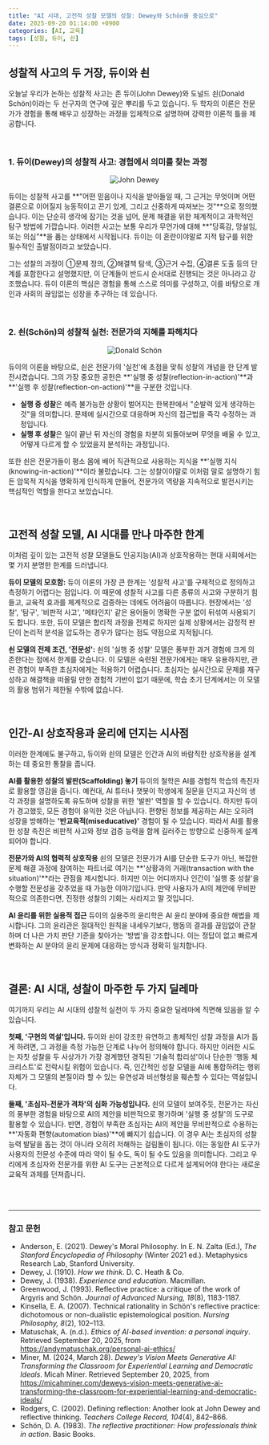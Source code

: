 ```yaml
---
title: "AI 시대, 고전적 성찰 모델의 성찰: Dewey와 Schön을 중심으로"
date: 2025-09-20 01:14:00 +0900
categories: [AI, 교육]
tags: [성찰, 듀이, 쇤]
---
```


## 성찰적 사고의 두 거장, 듀이와 쇤

오늘날 우리가 논하는 성찰적 사고는 존 듀이(John Dewey)와 도널드 쇤(Donald Schön)이라는 두 선구자의 연구에 깊은 뿌리를 두고 있습니다. 두 학자의 이론은 전문가가 경험을 통해 배우고 성장하는 과정을 입체적으로 설명하며 강력한 이론적 틀을 제공합니다.

<br>

### 1. 듀이(Dewey)의 성찰적 사고: 경험에서 의미를 찾는 과정

<p align="center">
  <img src="/assets/Dewey.jpg" alt="John Dewey">
</p>

듀이는 성찰적 사고를 **"어떤 믿음이나 지식을 받아들일 때, 그 근거는 무엇이며 어떤 결론으로 이어질지 능동적이고 끈기 있게, 그리고 신중하게 따져보는 것"**으로 정의했습니다. 이는 단순히 생각에 잠기는 것을 넘어, 문제 해결을 위한 체계적이고 과학적인 탐구 방법에 가깝습니다. 이러한 사고는 보통 우리가 무언가에 대해 **"당혹감, 망설임, 또는 의심"**을 품는 상태에서 시작됩니다. 듀이는 이 혼란이야말로 지적 탐구를 위한 필수적인 출발점이라고 보았습니다.

그는 성찰의 과정이 ①문제 정의, ②해결책 탐색, ③근거 수집, ④결론 도출 등의 단계를 포함한다고 설명했지만, 이 단계들이 반드시 순서대로 진행되는 것은 아니라고 강조했습니다. 듀이 이론의 핵심은 경험을 통해 스스로 의미를 구성하고, 이를 바탕으로 개인과 사회의 끊임없는 성장을 추구하는 데 있습니다.

<br>

### 2. 쇤(Schön)의 성찰적 실천: 전문가의 지혜를 파헤치다

<p align="center">
  <img src="/assets/Schon.jpg" alt="Donald Schön">
</p>

듀이의 이론을 바탕으로, 쇤은 전문가의 '실천'에 초점을 맞춰 성찰의 개념을 한 단계 발전시켰습니다. 그의 가장 중요한 공헌은 **'실행 중 성찰(reflection-in-action)'**과 **'실행 후 성찰(reflection-on-action)'**을 구분한 것입니다.

* **실행 중 성찰**은 예측 불가능한 상황이 벌어지는 한복판에서 "순발력 있게 생각하는 것"을 의미합니다. 문제에 실시간으로 대응하며 자신의 접근법을 즉각 수정하는 과정입니다.
* **실행 후 성찰**은 일이 끝난 뒤 자신의 경험을 차분히 되돌아보며 무엇을 배울 수 있고, 어떻게 다르게 할 수 있었을지 분석하는 과정입니다.

또한 쇤은 전문가들이 평소 몸에 배어 직관적으로 사용하는 지식을 **'실행 지식(knowing-in-action)'**이라 불렀습니다. 그는 성찰이야말로 이처럼 말로 설명하기 힘든 암묵적 지식을 명확하게 인식하게 만들어, 전문가의 역량을 지속적으로 발전시키는 핵심적인 역할을 한다고 보았습니다.

<br>

## 고전적 성찰 모델, AI 시대를 만나 마주한 한계

이처럼 깊이 있는 고전적 성찰 모델들도 인공지능(AI)과 상호작용하는 현대 사회에서는 몇 가지 분명한 한계를 드러냅니다.

**듀이 모델의 모호함:** 듀이 이론의 가장 큰 한계는 '성찰적 사고'를 구체적으로 정의하고 측정하기 어렵다는 점입니다. 이 때문에 성찰적 사고를 다른 종류의 사고와 구분하기 힘들고, 교육적 효과를 체계적으로 검증하는 데에도 어려움이 따릅니다. 현장에서는 '성찰', '탐구', '비판적 사고', '메타인지' 같은 용어들이 명확한 구분 없이 뒤섞여 사용되기도 합니다. 또한, 듀이 모델은 합리적 과정을 전제로 하지만 실제 상황에서는 감정적 판단이 논리적 분석을 압도하는 경우가 많다는 점도 약점으로 지적됩니다.

**쇤 모델의 전제 조건, '전문성':** 쇤의 '실행 중 성찰' 모델은 풍부한 과거 경험에 크게 의존한다는 점에서 한계를 갖습니다. 이 모델은 숙련된 전문가에게는 매우 유용하지만, 관련 경험이 부족한 초심자에게는 적용하기 어렵습니다. 초심자는 실시간으로 문제를 재구성하고 해결책을 떠올릴 만한 경험적 기반이 없기 때문에, 학습 초기 단계에서는 이 모델의 활용 범위가 제한될 수밖에 없습니다.

<br>

## 인간-AI 상호작용과 윤리에 던지는 시사점

이러한 한계에도 불구하고, 듀이와 쇤의 모델은 인간과 AI의 바람직한 상호작용을 설계하는 데 중요한 통찰을 줍니다.

**AI를 활용한 성찰의 발판(Scaffolding) 놓기**
듀이의 철학은 AI를 경험적 학습의 촉진자로 활용할 영감을 줍니다. 예컨대, AI 튜터나 챗봇이 학생에게 질문을 던지고 자신의 생각 과정을 설명하도록 유도하며 성찰을 위한 '발판' 역할을 할 수 있습니다. 하지만 듀이가 경고했듯, 모든 경험이 유익한 것은 아닙니다. 편향된 정보를 제공하는 AI는 오히려 성장을 방해하는 **'반교육적(miseducative)'** 경험이 될 수 있습니다. 따라서 AI를 활용한 성찰 촉진은 비판적 사고와 정보 검증 능력을 함께 길러주는 방향으로 신중하게 설계되어야 합니다.

**전문가와 AI의 협력적 상호작용**
쇤의 모델은 전문가가 AI를 단순한 도구가 아닌, 복잡한 문제 해결 과정에 참여하는 파트너로 여기는 **'상황과의 거래(transaction with the situation)'**라는 관점을 제시합니다. 하지만 이는 어디까지나 인간이 '실행 중 성찰'을 수행할 전문성을 갖추었을 때 가능한 이야기입니다. 만약 사용자가 AI의 제안에 무비판적으로 의존한다면, 진정한 성찰의 기회는 사라지고 말 것입니다.

**AI 윤리를 위한 실용적 접근**
듀이의 실용주의 윤리학은 AI 윤리 분야에 중요한 해법을 제시합니다. 그의 윤리관은 절대적인 원칙을 내세우기보다, 행동의 결과를 끊임없이 관찰하며 더 나은 가치 판단 기준을 찾아가는 '방법'을 강조합니다. 이는 정답이 없고 빠르게 변화하는 AI 분야의 윤리 문제에 대응하는 방식과 정확히 일치합니다.

<br>

## 결론: AI 시대, 성찰이 마주한 두 가지 딜레마

여기까지 우리는 AI 시대의 성찰적 실천이 두 가지 중요한 딜레마에 직면해 있음을 알 수 있습니다.

**첫째, '구현의 역설'입니다.**
듀이와 쇤이 강조한 유연하고 총체적인 성찰 과정을 AI가 돕게 하려면, 그 과정을 측정 가능한 단계로 나누어 정의해야 합니다. 하지만 이러한 시도는 자칫 성찰을 두 사상가가 가장 경계했던 경직된 '기술적 합리성'이나 단순한 '행동 체크리스트'로 전락시킬 위험이 있습니다. 즉, 인간적인 성찰 모델을 AI에 통합하려는 행위 자체가 그 모델의 본질이라 할 수 있는 유연성과 비선형성을 훼손할 수 있다는 역설입니다.

**둘째, '초심자-전문가 격차'의 심화 가능성입니다.**
쇤의 모델이 보여주듯, 전문가는 자신의 풍부한 경험을 바탕으로 AI의 제안을 비판적으로 평가하며 '실행 중 성찰'의 도구로 활용할 수 있습니다. 반면, 경험이 부족한 초심자는 AI의 제안을 무비판적으로 수용하는 **'자동화 편향(automation bias)'**에 빠지기 쉽습니다. 이 경우 AI는 초심자의 성찰 능력 발달을 돕는 것이 아니라 오히려 저해하는 걸림돌이 됩니다. 이는 동일한 AI 도구가 사용자의 전문성 수준에 따라 약이 될 수도, 독이 될 수도 있음을 의미합니다. 그리고 우리에게 초심자와 전문가를 위한 AI 도구는 근본적으로 다르게 설계되어야 한다는 새로운 교육적 과제를 던져줍니다.

<br>
<br>

---
### 참고 문헌

* Anderson, E. (2021). Dewey's Moral Philosophy. In E. N. Zalta (Ed.), *The Stanford Encyclopedia of Philosophy* (Winter 2021 ed.). Metaphysics Research Lab, Stanford University.
* Dewey, J. (1910). *How we think*. D. C. Heath & Co.
* Dewey, J. (1938). *Experience and education*. Macmillan.
* Greenwood, J. (1993). Reflective practice: a critique of the work of Argyris and Schön. *Journal of Advanced Nursing, 18*(8), 1183-1187.
* Kinsella, E. A. (2007). Technical rationality in Schön's reflective practice: dichotomous or non-dualistic epistemological position. *Nursing Philosophy, 8*(2), 102–113.
* Matuschak, A. (n.d.). *Ethics of AI-based invention: a personal inquiry*. Retrieved September 20, 2025, from https://andymatuschak.org/personal-ai-ethics/
* Miner, M. (2024, March 28). *Dewey's Vision Meets Generative AI: Transforming the Classroom for Experiential Learning and Democratic Ideals*. Micah Miner. Retrieved September 20, 2025, from https://micahminer.com/deweys-vision-meets-generative-ai-transforming-the-classroom-for-experiential-learning-and-democratic-ideals/
* Rodgers, C. (2002). Defining reflection: Another look at John Dewey and reflective thinking. *Teachers College Record, 104*(4), 842–866.
* Schön, D. A. (1983). *The reflective practitioner: How professionals think in action*. Basic Books.
